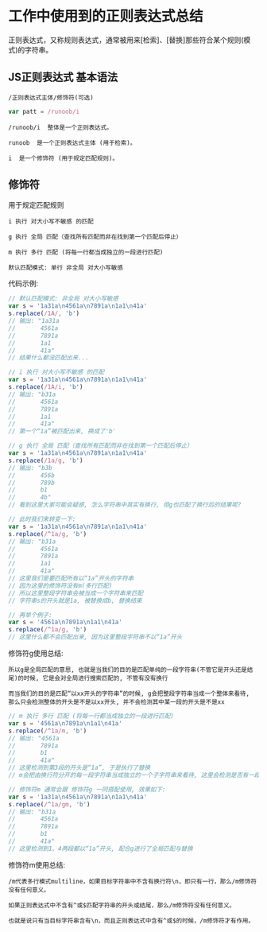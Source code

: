 # 工作中使用到的正则表达式总结

正则表达式，又称规则表达式，通常被用来[检索]、[替换]那些符合某个规则(模式)的字符串。

## JS正则表达式 基本语法

`/正则表达式主体/修饰符(可选)`

```javascript
var patt = /runoob/i
```

	/runoob/i  整体是一个正则表达式。

	runoob  是一个正则表达式主体 (用于检索)。

	i  是一个修饰符 (用于规定匹配规则)。

## 修饰符

用于规定匹配规则

	i 执行 对大小写不敏感 的匹配

	g 执行 全局 匹配（查找所有匹配而非在找到第一个匹配后停止）

	m 执行 多行 匹配 (将每一行都当成独立的一段进行匹配)

	默认匹配模式: 单行 非全局 对大小写敏感

代码示例:

```javascript
// 默认匹配模式: 非全局 对大小写敏感
var s = '1a31a\n4561a\n7891a\n1a1\n41a'
s.replace(/1A/, 'b')
// 输出: "1a31a
//       4561a
//       7891a
//       1a1
//       41a"
// 结果什么都没匹配出来...
```

```javascript
// i 执行 对大小写不敏感 的匹配
var s = '1a31a\n4561a\n7891a\n1a1\n41a'
s.replace(/1A/i, 'b')
// 输出: "b31a
//       4561a
//       7891a
//       1a1
//       41a"
// 第一个“1a”被匹配出来, 换成了'b'
```

```javascript
// g 执行 全局 匹配（查找所有匹配而非在找到第一个匹配后停止）
var s = '1a31a\n4561a\n7891a\n1a1\n41a'
s.replace(/1a/g, 'b')
// 输出: "b3b
//       456b
//       789b
//       b1
//       4b"
// 看到这里大家可能会疑惑, 怎么字符串中其实有换行, 但g也匹配了换行后的结果呢?

// 此时我们来转变一下:
var s = '1a31a\n4561a\n7891a\n1a1\n41a'
s.replace(/^1a/g, 'b')
// 输出: "b31a
//       4561a
//       7891a
//       1a1
//       41a"
// 这里我们是要匹配所有以“1a”开头的字符串
// 因为这里的修饰符没有m(多行匹配)
// 所以这里整段字符串会被当成一个字符串来匹配
// 字符串s的开头就是1a, 被替换成b, 替换结束

// 再举个例子:
var s = '4561a\n7891a\n1a1\n41a'
s.replace(/^1a/g, 'b')
// 这里什么都不会匹配出来, 因为这里整段字符串不以“1a”开头
```

修饰符g使用总结:
	
	所以g是全局匹配的意思, 也就是当我们的目的是匹配单纯的一段字符串(不管它是开头还是结尾)的时候, 它是会对全局进行搜索匹配的, 不管有没有换行

	而当我们的目的是匹配“以xx开头的字符串”的时候, g会把整段字符串当成一个整体来看待, 那么只会检测整体的开头是不是以xx开头, 并不会检测其中某一段的开头是不是xx

```javascript
// m 执行 多行 匹配 (将每一行都当成独立的一段进行匹配)
var s = '4561a\n7891a\n1a1\n41a'
s.replace(/^1a/m, 'b')
// 输出: "4561a
//		 7891a
//		 b1
//		 41a"
// 这里检测到第3段的开头是“1a”, 于是执行了替换
// m会把由换行符分开的每一段字符串当成独立的一个子字符串来看待, 这里会检测是否有一段子字符串以xx开头

// 修饰符m 通常会跟 修饰符g 一同搭配使用, 效果如下:
var s = '1a31a\n4561a\n7891a\n1a1\n41a'
s.replace(/^1a/gm, 'b')
// 输出: "b31a
//		 4561a
//		 7891a
//		 b1
//		 41a"
// 这里检测到1、4两段都以“1a”开头, 配合g进行了全局匹配与替换
```

修饰符m使用总结:

	/m代表多行模式multiline，如果目标字符串中不含有换行符\n，即只有一行，那么/m修饰符没有任何意义。

	如果正则表达式中不含有^或$匹配字符串的开头或结尾，那么/m修饰符没有任何意义。

	也就是说只有当目标字符串含有\n，而且正则表达式中含有^或$的时候，/m修饰符才有作用。














